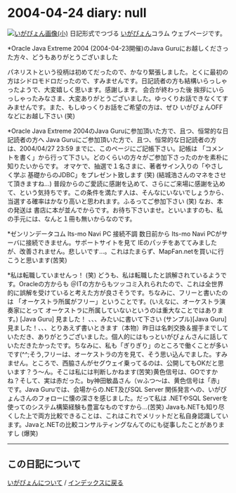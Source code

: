 2004-04-24 diary: null
=====================================================================================================
[![いがぴょん画像(小)](https://igapyon.github.io/diary/images/iga200306s.jpg "いがぴょん")](https://igapyon.github.io/diary/memo/memoigapyon.html) 日記形式でつづる [いがぴょん](https://igapyon.github.io/diary/memo/memoigapyon.html)コラム ウェブページです。

*Oracle Java Extreme 2004 (2004-04-23開催)のJava Guruにお越しくださった方々、どうもありがとうございました 

パネリストという役柄は初めてだったので、かなり緊張しました。とくに最初の方はシドロモドロだったので、すみませんです。日記読者の方も結構いらっしゃったようで、大変嬉しく思います。感謝します。
会合が終わった後 挨拶にいらっしゃったみなさま、大変ありがとうございました。ゆっくりお話できなくてすみませんです。また、もしゆっくりお話をご希望の方は、ぜひ いがぴょんOFFなどにお越し下さい (笑)


*Oracle Java Extreme 2004のJava Guruに参加頂いた方で、且つ、恒常的な日記読者の方へ 
Java Guruにご参加頂いた方で、且つ、恒常的な日記読者の方は、2004/04/27 23:59 までに、このページにご記帳下さい。記帳は 「コメントを書く」から行って下さい。どのくらいの方々がご参加下さったのかを素朴に知りたいからです。
オマケで、抽選で１名さまに、著者サイン入りの「やさしく学ぶ 基礎からのJDBC」をプレゼント致します (笑) (結城浩さんのマネをさせて頂きますね…)
普段からのご愛読に感謝を込めて、さらにご来場に感謝を込めて、という気持ちです。この条件を満たす人は、そんなにいないでしょうから、当選する確率はかなり高いと思われます。ふるってご参加下さい (笑)
なお、本の発送は 書店に本が並んでからです。お待ち下さいませ。といいますのも、私の手元には、なんと１冊も無いからなのです。

*ゼンリンデータコム Its-mo Navi PC 接続不調
数日前から Its-mo Navi PCがサーバに接続できません。サポートサイトを見て IEのパッチをあててみましたが、改善されません。悲しいです…。これはたまらず、MapFan.netを買いに行こうと思います(苦笑)

*私は転職していませんっ！ (笑)
どうも、私は転職したと誤解されているようです。Oracleの方からも ＠ITの方からもツッコミ入れられたので、これは全世界的に誤解を受けていると考えた方が良さそうです。ちなみに、フリーと書いたのは 「オーケストラ所属がフリー」ということです。(いえなに、オーケストラ演奏家にとって オーケストラに所属していないというのは重大なことではあります。)
[Java Guru] 見ました！ 、、、みたいに書いて下さい (サンプル)[Java Guru] 見ました！、、、とりあえず書いときます（本物）昨日は名刺交換＆握手までしていただき、ありがとうございました。個人的にはもっといがぴょんさんに話していただきたかったです。ちなみに、私も「ぎりぎり」のところで働くことが多いです(^^;そう,フリーは、オーケストラの方を見て、そう思い込んでました。すみません。ところで、西脇さんがセグウェイ乗ってるのは、公開してもOKだと思います？う～ん。そこは私には判断しかねます(苦笑)黄色信号は、GOですかね？そして、実は赤だった。by神田敏晶さん（ｗふつ～は、黄色信号は「赤」です。Java Guruでは、会場からの.NET及びSQL Server 関係発言への、いがぴょんさんのフォローに懐の深さを感じました。だって私は .NETやSQL Serverを使ってのシステム構築経験も豊富なものですから…(苦笑) Javaも.NETも知り尽くした上で両方比較できることは、これはこれでメリットだと私自身認識しています。Javaと.NETの比較コンサルティングなんてのにも従事したことがありますし (爆笑)


----------------------------------------------------------------------------------------------------

## この日記について
[いがぴょんについて](http://www.igapyon.jp/igapyon/diary/memo/memoigapyon.html) / [インデックスに戻る](https://igapyon.github.io/diary/idxall.html)
